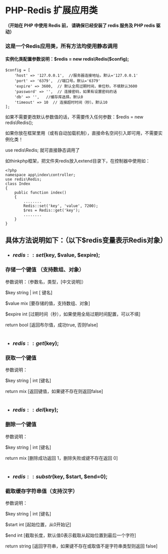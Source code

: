 # PHP-Redis 扩展应用类 
**（开始在 PHP 中使用 Redis 前， 请确保已经安装了 redis 服务及 PHP redis 驱动）**
### 这是一个Redis应用类，所有方法均使用静态调用
#### 实例化类配置参数说明：$redis = new redis\Redis($config);
```
$config = [
    'host' => '127.0.0.1',  //服务器连接地址。默认='127.0.0.1'
    'port' => '6379',  //端口号。默认='6379'
    'expire' => 3600,  // 默认全局过期时间，单位秒。不填默认3600
    'password' => '',  // 连接密码，如果有设置密码的话
    'db' => '',   //缓存库选择。默认0
    'timeout' => 10  // 连接超时时间（秒）。默认10
];

```
如果不需要更改默认参数值的话，不需要传入任何参数：$redis = new redis\Redis();

如果你放在框架里用（或有自动加载机制），直接命名空间引入即可用，不需要实例化类！

use redis\Redis; 就可直接静态调用了

如thinkphp框架，把文件夹redis放入extend目录下，在控制器中使用如：
```
<?php
namespace app\index\controller;
use redis\Redis;
class Index
{
    public function index()
    {
        ........
        Redis::set('key', 'value', 7200);
        $res = Redis::get('key');
        ........
    }
}
```
## 具体方法说明如下：（以下$redis变量表示Redis对象）
- ### $redis::set($key, $value, $expire); 

### 存储一个键值 （支持数组、对象）

参数说明：（参数名，类型，[中文说明]）

$key  string | int  [ 键名]

$value  mix  [要存储的值，支持数组、对象]

$expire  int  [过期时间（秒），如果使用全局过期时间配置，可以不填]

return  bool  [返回布尔值，成功true, 否则false]
#
- ### $redis::get($key);

### 获取一个键值

参数说明：

$key  string | int [键名]

return  mix  [返回键值，如果键不存在则返回false]
#
- ### $redis::del($key);

### 删除一个键值

参数说明：

$key  string | int [键名]

return  mix  [删除成功返回 1，删除失败或键不存在返回 0]
#
- ### $redis::substr($key, $start, $end=0);

### 截取缓存字符串值（支持汉字）

参数说明：

$key  string | int [键名]

$start  int   [起始位置，从0开始记]

$end  int   [截取长度，默认值0表示截取从起始位置到最后一个字符]

return   string  [返回字符串，如果键不存在或取值不是字符串类型则返回 false]
#




